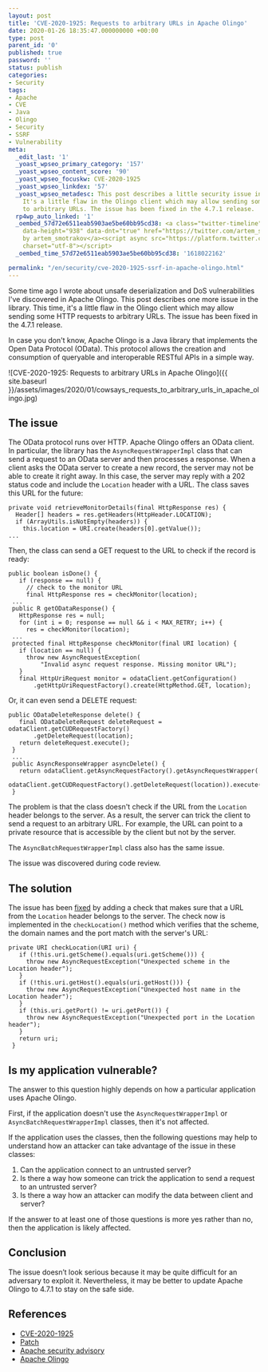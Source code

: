 ```yaml
---
layout: post
title: 'CVE-2020-1925: Requests to arbitrary URLs in Apache Olingo'
date: 2020-01-26 18:35:47.000000000 +00:00
type: post
parent_id: '0'
published: true
password: ''
status: publish
categories:
- Security
tags:
- Apache
- CVE
- Java
- Olingo
- Security
- SSRF
- Vulnerability
meta:
  _edit_last: '1'
  _yoast_wpseo_primary_category: '157'
  _yoast_wpseo_content_score: '90'
  _yoast_wpseo_focuskw: CVE-2020-1925
  _yoast_wpseo_linkdex: '57'
  _yoast_wpseo_metadesc: This post describes a little security issue in Apache Olingo.
    It's a little flaw in the Olingo client which may allow sending some HTTP requests
    to arbitrary URLs. The issue has been fixed in the 4.7.1 release.
  rp4wp_auto_linked: '1'
  _oembed_57d72e6511eab5903ae5be60bb95cd38: <a class="twitter-timeline" data-width="625"
    data-height="938" data-dnt="true" href="https://twitter.com/artem_smotrakov?ref_src=twsrc%5Etfw">Tweets
    by artem_smotrakov</a><script async src="https://platform.twitter.com/widgets.js"
    charset="utf-8"></script>
  _oembed_time_57d72e6511eab5903ae5be60bb95cd38: '1618022162'

permalink: "/en/security/cve-2020-1925-ssrf-in-apache-olingo.html"
---
```



Some time ago I wrote about unsafe deserialization and DoS vulnerabilities I've discovered in Apache Olingo. This post describes one more issue in the library. This time, it's a little flaw in the Olingo client which may allow sending some HTTP requests to arbitrary URLs. The issue has been fixed in the 4.7.1 release.





In case you don't know, Apache Olingo is a Java library that implements the Open Data Protocol (OData). This protocol allows the creation and consumption of queryable and interoperable RESTful APIs in a simple way.





![CVE-2020-1925: Requests to arbitrary URLs in Apache Olingo]({{ site.baseurl }}/assets/images/2020/01/cowsays_requests_to_arbitrary_urls_in_apache_olingo.jpg)



  
  




## The issue





The OData protocol runs over HTTP. Apache Olingo offers an OData client. In particular, the library has the `AsyncRequestWrapperImpl` class that can send a request to an OData server and then processes a response. When a client asks the OData server to create a new record, the server may not be able to create it right away. In this case, the server may reply with a 202 status code and include the `Location`&nbsp;header with a URL. The class saves this URL for the future:





```
private void retrieveMonitorDetails(final HttpResponse res) {
  Header[] headers = res.getHeaders(HttpHeader.LOCATION);
  if (ArrayUtils.isNotEmpty(headers)) {
    this.location = URI.create(headers[0].getValue());
...
```





Then, the class can send a GET request to the URL to check if the record is ready:





```
public boolean isDone() {
   if (response == null) {
     // check to the monitor URL
     final HttpResponse res = checkMonitor(location);
 ...
 public R getODataResponse() {
   HttpResponse res = null;
   for (int i = 0; response == null && i < MAX_RETRY; i++) {
     res = checkMonitor(location);
 ...
 protected final HttpResponse checkMonitor(final URI location) {
   if (location == null) {
     throw new AsyncRequestException(
         "Invalid async request response. Missing monitor URL");
   }
   final HttpUriRequest monitor = odataClient.getConfiguration()
       .getHttpUriRequestFactory().create(HttpMethod.GET, location);
```





Or, it can even send a DELETE request:





```
public ODataDeleteResponse delete() {
   final ODataDeleteRequest deleteRequest = odataClient.getCUDRequestFactory()
       .getDeleteRequest(location);
   return deleteRequest.execute();
 }
 ...
 public AsyncResponseWrapper asyncDelete() {
   return odataClient.getAsyncRequestFactory().getAsyncRequestWrapper(
       odataClient.getCUDRequestFactory().getDeleteRequest(location)).execute();
 }
```





The problem is that the class doesn't check if the URL from the `Location` header belongs to the server. As a result, the server can trick the client to send a request to an arbitrary URL. For example, the URL can point to a private resource that is accessible by the client but not by the server.





The `AsyncBatchRequestWrapperImpl` class also has the same issue.





The issue was discovered during code review.





## The solution





The issue has been [fixed](https://github.com/apache/olingo-odata4/pull/63/files) by adding a check that makes sure that a URL from the `Location` header belongs to the server. The check now is implemented in the `checkLocation()` method which verifies that the scheme, the domain names and the port match with the server's URL:





```
private URI checkLocation(URI uri) {
   if (!this.uri.getScheme().equals(uri.getScheme())) {
     throw new AsyncRequestException("Unexpected scheme in the Location header");
   }
   if (!this.uri.getHost().equals(uri.getHost())) {
     throw new AsyncRequestException("Unexpected host name in the Location header");
   }
   if (this.uri.getPort() != uri.getPort()) {
     throw new AsyncRequestException("Unexpected port in the Location header");
   }
   return uri;
 }
```





## Is my application vulnerable?





The answer to this question highly depends on how a particular application uses Apache Olingo.





First, if the application doesn't use the&nbsp;`AsyncRequestWrapperImpl` or `AsyncBatchRequestWrapperImpl` classes, then it's not affected.





If the application uses the classes, then the following questions may help to understand how an attacker can take advantage of the issue in these classes:





1. Can the application connect to an untrusted server?
2. Is there a way how someone can trick the application to send a request to an untrusted server?
3. Is there a way how an attacker can modify the data between client and server?





If the answer to at least one of those questions is more yes rather than no, then the application is likely affected.





## Conclusion





The issue doesn’t look serious because it may be quite difficult for an adversary to exploit it. Nevertheless, it may be better to update Apache Olingo to 4.7.1 to stay on the safe side.





## References





- [CVE-2020-1925](https://nvd.nist.gov/vuln/detail/CVE-2020-1925)
- [Patch](https://github.com/apache/olingo-odata4/pull/63)
- [Apache security advisory](https://mail-archives.apache.org/mod_mbox/olingo-user/202001.mbox/%3CCAGSZ4d6HwpF2woOrZJg_d0SkHytXJaCtAWXa3ZtBn33WG0YFvw%40mail.gmail.com%3E)
- [Apache Olingo](https://olingo.apache.org/)



